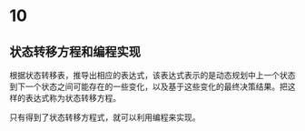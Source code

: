 # 10
## 状态转移方程和编程实现

根据状态转移表，推导出相应的表达式，该表达式表示的是动态规划中上一个状态到下一个状态之间可能存在的一些变化，以及基于这些变化的最终决策结果。把这样的表达式称为状态转移方程。

只有得到了状态转移方程式，就可以利用编程来实现。
